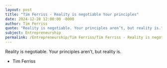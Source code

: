 ```yaml
---
layout: post
title: "Tim Ferriss - Reality is negotiable Your principles"
date: 2024-12-28 12:00:00 -0000
author: Tim Ferriss
quote: "Reality is negotiable. Your principles aren’t, but reality is."
subject: Entrepreneurship
permalink: /Entrepreneurship/Tim Ferriss/Tim Ferriss - Reality is negotiable Your principles
---
```


Reality is negotiable. Your principles aren’t, but reality is.

- Tim Ferriss
